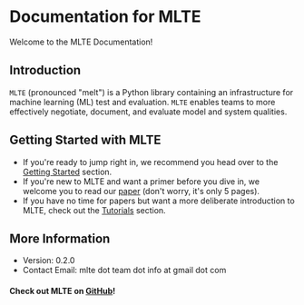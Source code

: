 # Documentation for MLTE

Welcome to the MLTE Documentation!

## Introduction
`MLTE` (pronounced "melt") is a Python library containing an infrastructure for machine learning (ML) test and evaluation. `MLTE` enables teams to more effectively negotiate, document, and evaluate model and system qualities. 

## Getting Started with MLTE
- If you're ready to jump right in, we recommend you head over to the [Getting Started](getting_started.md) section.
- If you're new to MLTE and want a primer before you dive in, we welcome you to read our [paper](https://arxiv.org/abs/2303.01998) (don't worry, it's only 5 pages).
- If you have no time for papers but want a more deliberate introduction to MLTE, check out the [Tutorials](tutorial0.md) section.

## More Information
- Version: 0.2.0
- Contact Email: mlte dot team dot info at gmail dot com

#### Check out MLTE on [GitHub](https://github.com/mlte-team/mlte)!
